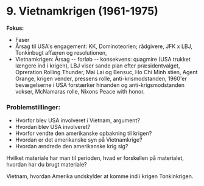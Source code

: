 # 9. Vietnamkrigen (1961-1975)

**Fokus:**
-   Faser
-   Årsag til USA\'s engagement: KK, Dominoteorien; rådgivere, JFK x LBJ, Tonkinbugt affæren og resolutionen,
-   Vietnamkrigen: Årsag -- forløb -- konsekvens: quagmire (USA trukket længere ind i krigen), LBJ viser sande plan efter præsidentvalget, Opreration Rolling Thunder, Mai Lai og Bensuc, Ho Chi Minh stien, Agent Orange, krigen vender, pressens rolle, anti-krismodstanden, 1960'er bevægelserne i USA forstærker hinanden og anti-krigsmodstanden vokser, McNamaras rolle, Nixons Peace with honor.

### Problemstillinger:
- Hvorfor blev USA involveret i Vietnam, argument?
- Hvordan blev USA involveret?
- Hvorfor vendte den amerikanske opbakning til krigen?
- Hvordan er det amerikanske syn på Vietnamkrige?
- Hvordan ændrede den amerikanske krig sig?

Hvilket materiale har man til perioden, hvad er forskellen på materialet, hvordan har du brugt materiale?

Vietnam, hvordan Amerika undskylder at komme ind i krigen Tonkinkrigen.
